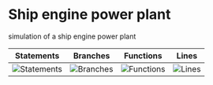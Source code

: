 # Ship engine power plant
simulation of a ship engine power plant


| Statements                  | Branches                | Functions                 | Lines                |
| --------------------------- | ----------------------- | ------------------------- | -------------------- |
| ![Statements](https://img.shields.io/badge/Coverage-Unknown%25-brightgreen.svg) | ![Branches](https://img.shields.io/badge/Coverage-Unknown%25-brightgreen.svg) | ![Functions](https://img.shields.io/badge/Coverage-Unknown%25-brightgreen.svg) | ![Lines](https://img.shields.io/badge/Coverage-Unknown%25-brightgreen.svg)    |

